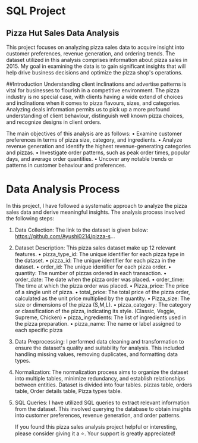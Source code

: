 # SQL Project
## Pizza Hut Sales Data Analysis
This project focuses on analyzing pizza sales data to acquire insight into customer preferences, revenue generation, and ordering trends. The dataset utilized in this analysis comprises information about pizza sales in 2015. My goal in examining the data is to gain significant insights that will help drive business decisions and optimize the pizza shop's operations.

##Introduction
Understanding client inclinations and advertise patterns is vital for businesses to flourish in a competitive environment. The pizza industry is no special case, with clients having a wide extend of choices and inclinations when it comes to pizza flavours, sizes, and categories. Analyzing deals information permits us to pick up a more profound understanding of client behaviour, distinguish well known pizza choices, and recognize designs in client orders. 

The main objectives of this analysis are as follows:
•	Examine customer preferences in terms of pizza size, category, and ingredients.
•	Analyze revenue generation and identify the highest revenue-generating categories and pizzas.
•	Investigate order patterns, such as peak order times, popular days, and average order quantities.
•	Uncover any notable trends or patterns in customer behaviour and preferences.

# Data Analysis Process
In this project, I have followed a systematic approach to analyze the pizza sales data and derive meaningful insights. The analysis process involved the following steps:
1. Data Collection: The link to the dataset is given below: https://github.com/Ayushi0214/pizza-s... 
2. Dataset Description: This pizza sales dataset make up 12 relevant features.
•	pizza_type_id: The unique identifier for each pizza type in the dataset.
•	pizza_id: The unique identifier for each pizza in the dataset.
•	order_id: The unique identifier for each pizza order.
•	quantity: The number of pizzas ordered in each transaction.
•	order_date: The date when the pizza order was placed.
•	order_time: The time at which the pizza order was placed.
•	Pizza_price: The price of a single unit of pizza.
•	total_price: The total price of the pizza order, calculated as the unit price multiplied by the quantity.
•	Pizza_size: The size or dimensions of the pizza (S,M,L).
•	pizza_category: The category or classification of the pizza, indicating its style. (Classic, Veggie, Supreme, Chicken)
•	pizza_ingredients: The list of ingredients used in the pizza preparation.
•	pizza_name: The name or label assigned to each specific pizza

4. Data Preprocessing: I performed data cleaning and transformation to ensure the dataset's quality and suitability for analysis. This included handling missing values, removing duplicates, and formatting data types.
5. Normalization: The normalization process aims to organize the dataset into multiple tables, minimize redundancy, and establish relationships between entities. Dataset is divided into four tables. pizzas table, orders table, Order details table, Pizza types table.
6. SQL Queries: I have utilized SQL queries to extract relevant information from the dataset. This involved querying the database to obtain insights into customer preferences, revenue generation, and order patterns.

     If you found this pizza sales analysis project helpful or interesting, please consider giving it a ⭐️. Your support is greatly appreciated!
